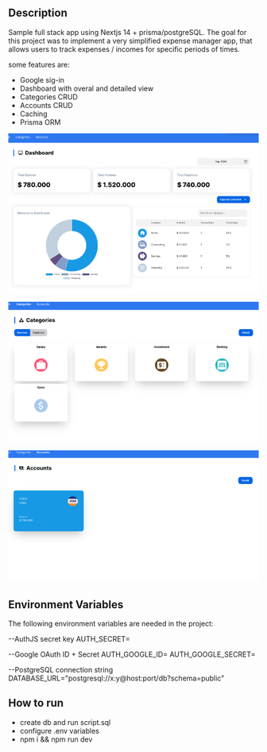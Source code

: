 
## Description

Sample full stack app using Nextjs 14 + prisma/postgreSQL. The goal for this project was to implement a very simplified expense manager app, that allows users to track expenses / incomes for specific periods of times.

some features are:
- Google sig-in
- Dashboard with overal and detailed view
- Categories CRUD
- Accounts CRUD
- Caching
- Prisma ORM

![App Screenshot](/public/screenshots/dashboard.png)

![App Screenshot](/public/screenshots/categories.png)

![App Screenshot](/public/screenshots/accounts.png)


## Environment Variables
The following environment variables are needed in the project:

--AuthJS secret key
AUTH_SECRET=

--Google OAuth ID + Secret 
AUTH_GOOGLE_ID=
AUTH_GOOGLE_SECRET=

--PostgreSQL connection string
DATABASE_URL="postgresql://x:y@host:port/db?schema=public"


## How to run

 - create db and run script.sql
 - configure .env variables
 - npm i && npm run dev